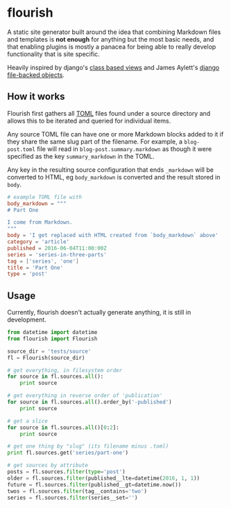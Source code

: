flourish
========

A static site generator built around the idea that combining Markdown files
and templates is **not enough** for anything but the most basic needs, and
that enabling plugins is mostly a panacea for being able to really develop
functionality that is site specific.

Heavily inspired by django's [class based views][cbv] and James Aylett's
[django file-backed objects][dfbo].


How it works
------------
Flourish first gathers all [TOML][toml] files found under a source directory
and allows this to be iterated and queried for individual items.

Any source TOML file can have one or more Markdown blocks added to it
if they share the same slug part of the filename. For example, a
`blog-post.toml` file will read in `blog-post.summary.markdown` as
though it were specified as the key `summary_markdown` in the TOML.

Any key in the resulting source configuration that ends `_markdown`
will be converted to HTML, eg `body_markdown` is converted and the 
result stored in `body`.

```toml
# example TOML file with 
body_markdown = """
# Part One

I come from Markdown.
"""
body = 'I get replaced with HTML created from `body_markdown` above'
category = 'article'
published = 2016-06-04T11:00:00Z
series = 'series-in-three-parts'
tag = ['series', 'one']
title = 'Part One'
type = 'post'
```


Usage
-----

Currently, flourish doesn't actually generate anything, it is still in
development.

```python
from datetime import datetime
from flourish import Flourish

source_dir = 'tests/source'
fl = Flourish(source_dir)

# get everything, in filesystem order
for source in fl.sources.all():
    print source

# get everything in reverse order of 'publication'
for source in fl.sources.all().order_by('-published')
    print source

# get a slice
for source in fl.sources.all()[0:2]:
    print source

# get one thing by "slug" (its filename minus .toml)
print fl.sources.get('series/part-one')

# get sources by attribute
posts = fl.sources.filter(type='post')
older = fl.sources.filter(published__lte=datetime(2016, 1, 1))
future = fl.sources.filter(published__gt=datetime.now())
twos = fl.sources.filter(tag__contains='two')
series = fl.sources.filter(series__set='')
```



[toml]: https://github.com/toml-lang/toml
[cbv]: https://docs.djangoproject.com/en/stable/topics/class-based-views/
[dfbo]: https://github.com/jaylett/django-filebacked-objects
